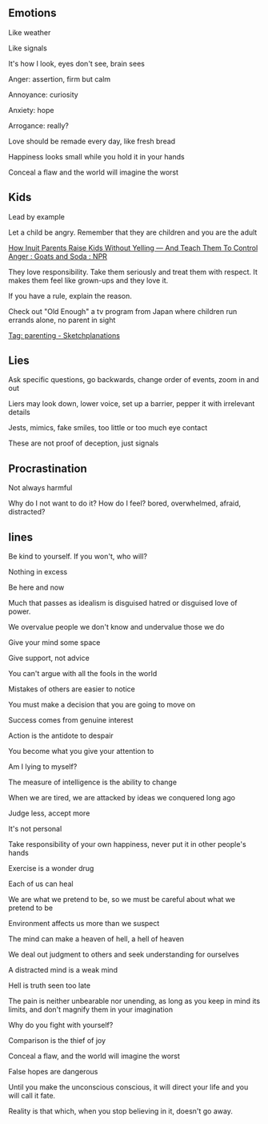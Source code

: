 ---
---
## Emotions 

Like weather 

Like signals 

It's how I look, eyes don't see, brain sees

Anger: assertion, firm but calm  

Annoyance: curiosity 

Anxiety: hope 

Arrogance: really?

Love should be remade every day, like fresh bread 

Happiness looks small while you hold it in your hands 

Conceal a flaw and the world will imagine the worst

## Kids 

Lead by example

Let a child be angry. Remember that they are children and you are the adult  

[How Inuit Parents Raise Kids Without Yelling — And Teach Them To Control Anger : Goats and Soda : NPR](https://www.npr.org/sections/goatsandsoda/2019/03/13/685533353/a-playful-way-to-teach-kids-to-control-their-anger)

They love responsibility. Take them seriously and treat them with respect. It makes them feel like grown-ups and they love it. 

If you have a rule, explain the reason. 

Check out "Old Enough" a tv program from Japan where children run errands alone, no parent in sight

[Tag: parenting - Sketchplanations](https://sketchplanations.com/tags/parenting)


## Lies 

Ask specific questions, go backwards, change order of events, zoom in and out 

Liers may look down, lower voice, set up a barrier, pepper it with irrelevant details

Jests, mimics, fake smiles, too little or too much eye contact

These are not proof of deception, just signals 


## Procrastination

Not always harmful  

Why do I not want to do it? How do I feel? bored, overwhelmed, afraid, distracted? 


## lines 

Be kind to yourself. If you won't, who will?

Nothing in excess

Be here and now

Much that passes as idealism is disguised hatred or disguised love of power.

We overvalue people we don't know and undervalue those we do

Give your mind some space

Give support, not advice

You can't argue with all the fools in the world

Mistakes of others are easier to notice

You must make a decision that you are going to move on

Success comes from genuine interest

Action is the antidote to despair

You become what you give your attention to

Am I lying to myself?

The measure of intelligence is the ability to change

When we are tired, we are attacked by ideas we conquered long ago

Judge less, accept more

It's not personal

Take responsibility of your own happiness, never put it in other people's hands

Exercise is a wonder drug

Each of us can heal

We are what we pretend to be, so we must be careful about what we pretend to be

Environment affects us more than we suspect

The mind can make a heaven of hell, a hell of heaven

We deal out judgment to others and seek understanding for ourselves

A distracted mind is a weak mind

Hell is truth seen too late

The pain is neither unbearable nor unending, as long as you keep in mind its limits, and don't magnify them in your imagination

Why do you fight with yourself?

Comparison is the thief of joy

Conceal a flaw, and the world will imagine the worst

False hopes are dangerous

Until you make the unconscious conscious, it will direct your life and you will call it fate.

Reality is that which, when you stop believing in it, doesn't go away.